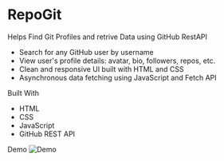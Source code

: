 # RepoGit
Helps Find Git Profiles and retrive Data using GitHub RestAPI

- Search for any GitHub user by username
- View user's profile details: avatar, bio, followers, repos, etc.
- Clean and responsive UI built with HTML and CSS
- Asynchronous data fetching using JavaScript and Fetch API

Built With
- HTML
- CSS
- JavaScript
- GitHub REST API

Demo
![Demo](/.Demo.png)

